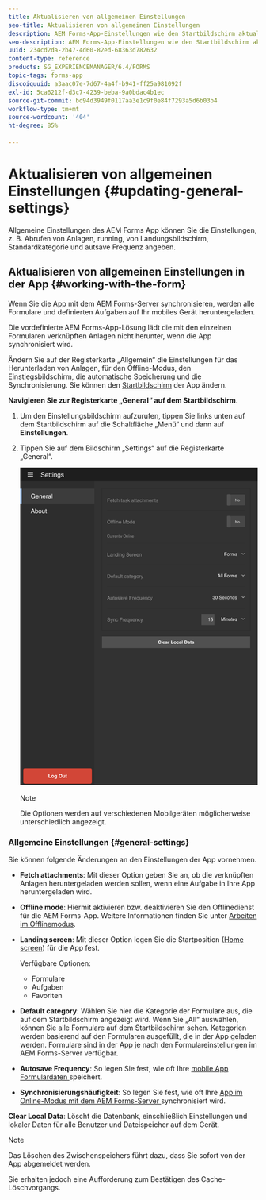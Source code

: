 ```yaml
---
title: Aktualisieren von allgemeinen Einstellungen
seo-title: Aktualisieren von allgemeinen Einstellungen
description: AEM Forms-App-Einstellungen wie den Startbildschirm aktualisieren und Optionen für Startpunkte und Anlagen abrufen
seo-description: AEM Forms-App-Einstellungen wie den Startbildschirm aktualisieren und Optionen für Startpunkte und Anlagen abrufen
uuid: 234cd2da-2b47-4d60-82ed-68363d782632
content-type: reference
products: SG_EXPERIENCEMANAGER/6.4/FORMS
topic-tags: forms-app
discoiquuid: a3aac07e-7d67-4a4f-b941-ff25a981092f
exl-id: 5ca6212f-d3c7-4239-beba-9a0bdac4b1ec
source-git-commit: bd94d3949f0117aa3e1c9f0e84f7293a5d6b03b4
workflow-type: tm+mt
source-wordcount: '404'
ht-degree: 85%

---
```


# Aktualisieren von allgemeinen Einstellungen  {#updating-general-settings}

Allgemeine Einstellungen des AEM Forms App können Sie die Einstellungen, z. B. Abrufen von Anlagen, running, von Landungsbildschirm, Standardkategorie und autsave Frequenz angeben.

## Aktualisieren von allgemeinen Einstellungen in der App {#working-with-the-form}

Wenn Sie die App mit dem AEM Forms-Server synchronisieren, werden alle Formulare und definierten Aufgaben auf Ihr mobiles Gerät heruntergeladen.

Die vordefinierte AEM Forms-App-Lösung lädt die mit den einzelnen Formularen verknüpften Anlagen nicht herunter, wenn die App synchronisiert wird.

Ändern Sie auf der Registerkarte „Allgemein“ die Einstellungen für das Herunterladen von Anlagen, für den Offline-Modus, den Einstiegsbildschirm, die automatische Speicherung und die Synchronisierung. Sie können den [Startbildschirm](/help/forms/using/home-screen.md) der App ändern.

**Navigieren Sie zur Registerkarte „General“ auf dem Startbildschirm.**

1. Um den Einstellungsbildschirm aufzurufen, tippen Sie links unten auf dem Startbildschirm auf die Schaltfläche „Menü“ und dann auf **Einstellungen**.
1. Tippen Sie auf dem Bildschirm „Settings“ auf die Registerkarte „General“.

   ![Allgemeine Einstellungen in der AEM Forms-App](assets/gen-settings-2.png)

   >[!NOTE]
   >
   >Die Optionen werden auf verschiedenen Mobilgeräten möglicherweise unterschiedlich angezeigt.

### Allgemeine Einstellungen {#general-settings}

Sie können folgende Änderungen an den Einstellungen der App vornehmen.

* **Fetch attachments**: Mit dieser Option geben Sie an, ob die verknüpften Anlagen heruntergeladen werden sollen, wenn eine Aufgabe in Ihre App heruntergeladen wird.

* **Offline mode**: Hiermit aktivieren bzw. deaktivieren Sie den Offlinedienst für die AEM Forms-App. Weitere Informationen finden Sie unter [Arbeiten im Offlinemodus](/help/forms/using/work-offline-mode.md).

* **Landing screen**: Mit dieser Option legen Sie die Startposition ([Home screen](/help/forms/using/home-screen.md)) für die App fest.

   Verfügbare Optionen:

   * Formulare
   * Aufgaben
   * Favoriten

* **Default category**: Wählen Sie hier die Kategorie der Formulare aus, die auf dem Startbildschirm angezeigt wird. Wenn Sie „All“ auswählen, können Sie alle Formulare auf dem Startbildschirm sehen. Kategorien werden basierend auf den Formularen ausgefüllt, die in der App geladen werden. Formulare sind in der App je nach den Formulareinstellungen im AEM Forms-Server verfügbar.

* **Autosave Frequency**: So legen Sie fest, wie oft Ihre  [mobile App Formulardaten ](/help/forms/using/autosave-data-app.md) speichert.

* **Synchronisierungshäufigkeit**: So legen Sie fest, wie oft Ihre  [App im Online-Modus mit dem AEM Forms-Server ](/help/forms/using/sync-app.md) synchronisiert wird.

**Clear Local Data**: Löscht die Datenbank, einschließlich Einstellungen und lokaler Daten für alle Benutzer und Dateispeicher auf dem Gerät.

>[!NOTE]
>
>Das Löschen des Zwischenspeichers führt dazu, dass Sie sofort von der App abgemeldet werden.
>
>Sie erhalten jedoch eine Aufforderung zum Bestätigen des Cache-Löschvorgangs.
